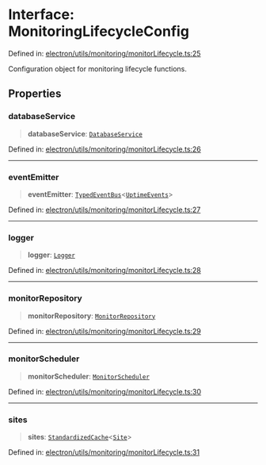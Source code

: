 # Interface: MonitoringLifecycleConfig

Defined in: [electron/utils/monitoring/monitorLifecycle.ts:25](https://github.com/Nick2bad4u/Uptime-Watcher/blob/dca5483e793478722cd3e6e125cafcec5fc771f0/electron/utils/monitoring/monitorLifecycle.ts#L25)

Configuration object for monitoring lifecycle functions.

## Properties

### databaseService

> **databaseService**: [`DatabaseService`](../../../../services/database/DatabaseService/classes/DatabaseService.md)

Defined in: [electron/utils/monitoring/monitorLifecycle.ts:26](https://github.com/Nick2bad4u/Uptime-Watcher/blob/dca5483e793478722cd3e6e125cafcec5fc771f0/electron/utils/monitoring/monitorLifecycle.ts#L26)

***

### eventEmitter

> **eventEmitter**: [`TypedEventBus`](../../../../events/TypedEventBus/classes/TypedEventBus.md)\<[`UptimeEvents`](../../../../events/eventTypes/interfaces/UptimeEvents.md)\>

Defined in: [electron/utils/monitoring/monitorLifecycle.ts:27](https://github.com/Nick2bad4u/Uptime-Watcher/blob/dca5483e793478722cd3e6e125cafcec5fc771f0/electron/utils/monitoring/monitorLifecycle.ts#L27)

***

### logger

> **logger**: [`Logger`](../../../interfaces/interfaces/Logger.md)

Defined in: [electron/utils/monitoring/monitorLifecycle.ts:28](https://github.com/Nick2bad4u/Uptime-Watcher/blob/dca5483e793478722cd3e6e125cafcec5fc771f0/electron/utils/monitoring/monitorLifecycle.ts#L28)

***

### monitorRepository

> **monitorRepository**: [`MonitorRepository`](../../../../services/database/MonitorRepository/classes/MonitorRepository.md)

Defined in: [electron/utils/monitoring/monitorLifecycle.ts:29](https://github.com/Nick2bad4u/Uptime-Watcher/blob/dca5483e793478722cd3e6e125cafcec5fc771f0/electron/utils/monitoring/monitorLifecycle.ts#L29)

***

### monitorScheduler

> **monitorScheduler**: [`MonitorScheduler`](../../../../services/monitoring/MonitorScheduler/classes/MonitorScheduler.md)

Defined in: [electron/utils/monitoring/monitorLifecycle.ts:30](https://github.com/Nick2bad4u/Uptime-Watcher/blob/dca5483e793478722cd3e6e125cafcec5fc771f0/electron/utils/monitoring/monitorLifecycle.ts#L30)

***

### sites

> **sites**: [`StandardizedCache`](../../../cache/StandardizedCache/classes/StandardizedCache.md)\<[`Site`](../../../../../shared/types/interfaces/Site.md)\>

Defined in: [electron/utils/monitoring/monitorLifecycle.ts:31](https://github.com/Nick2bad4u/Uptime-Watcher/blob/dca5483e793478722cd3e6e125cafcec5fc771f0/electron/utils/monitoring/monitorLifecycle.ts#L31)
